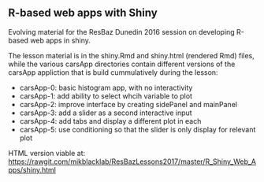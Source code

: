 ## R-based web apps with Shiny

Evolving material for the ResBaz Dunedin 2016 session on developing R-based web apps in shiny.

The lesson material is in the shiny.Rmd and shiny.html (rendered Rmd) files, while the various carsApp directories contain
different versions of the carsApp appliction that is build cummulatively during the lesson:

 - carsApp-0: basic histogram app, with no interactivity
 - carsApp-1: add ability to select whcih variable to plot
 - carsApp-2: improve interface by creating sidePanel and mainPanel
 - carsApp-3: add a slider as a second interactive input
 - carsApp-4: add tabs and display a different plot in each
 - carsApp-5: use conditioning so that the slider is only display for relevant plot
 
HTML version viable at: https://rawgit.com/mikblacklab/ResBazLessons2017/master/R_Shiny_Web_Apps/shiny.html
